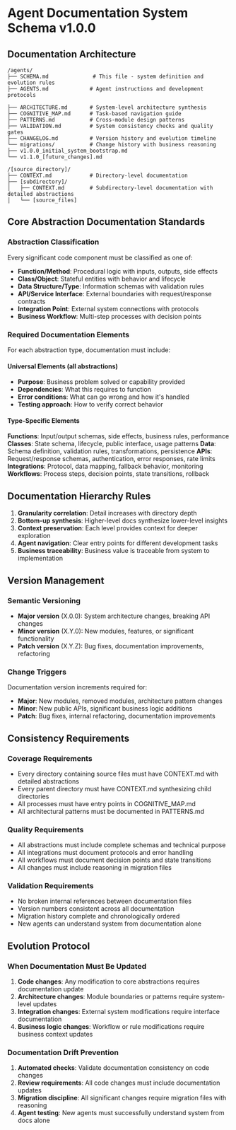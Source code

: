 # Agent Documentation System Schema v1.0.0

## Documentation Architecture

```
/agents/
├── SCHEMA.md              # This file - system definition and evolution rules
├── AGENTS.md             # Agent instructions and development protocols

├── ARCHITECTURE.md       # System-level architecture synthesis
├── COGNITIVE_MAP.md      # Task-based navigation guide
├── PATTERNS.md           # Cross-module design patterns
├── VALIDATION.md         # System consistency checks and quality gates
├── CHANGELOG.md          # Version history and evolution timeline
└── migrations/           # Change history with business reasoning
├── v1.0.0_initial_system_bootstrap.md
└── v1.1.0_[future_changes].md

/[source_directory]/
├── CONTEXT.md            # Directory-level documentation
├── [subdirectory]/
│   ├── CONTEXT.md        # Subdirectory-level documentation with detailed abstractions
│   └── [source_files]
```

## Core Abstraction Documentation Standards

### Abstraction Classification
Every significant code component must be classified as one of:
- **Function/Method**: Procedural logic with inputs, outputs, side effects
- **Class/Object**: Stateful entities with behavior and lifecycle
- **Data Structure/Type**: Information schemas with validation rules
- **API/Service Interface**: External boundaries with request/response contracts
- **Integration Point**: External system connections with protocols
- **Business Workflow**: Multi-step processes with decision points

### Required Documentation Elements
For each abstraction type, documentation must include:

#### Universal Elements (all abstractions)
- **Purpose**: Business problem solved or capability provided
- **Dependencies**: What this requires to function
- **Error conditions**: What can go wrong and how it's handled
- **Testing approach**: How to verify correct behavior

#### Type-Specific Elements
**Functions**: Input/output schemas, side effects, business rules, performance
**Classes**: State schema, lifecycle, public interface, usage patterns
**Data**: Schema definition, validation rules, transformations, persistence
**APIs**: Request/response schemas, authentication, error responses, rate limits
**Integrations**: Protocol, data mapping, fallback behavior, monitoring
**Workflows**: Process steps, decision points, state transitions, rollback

## Documentation Hierarchy Rules
1. **Granularity correlation**: Detail increases with directory depth
2. **Bottom-up synthesis**: Higher-level docs synthesize lower-level insights
3. **Context preservation**: Each level provides context for deeper exploration
4. **Agent navigation**: Clear entry points for different development tasks
5. **Business traceability**: Business value is traceable from system to implementation

## Version Management
### Semantic Versioning
- **Major version** (X.0.0): System architecture changes, breaking API changes
- **Minor version** (X.Y.0): New modules, features, or significant functionality
- **Patch version** (X.Y.Z): Bug fixes, documentation improvements, refactoring

### Change Triggers
Documentation version increments required for:
- **Major**: New modules, removed modules, architecture pattern changes
- **Minor**: New public APIs, significant business logic additions
- **Patch**: Bug fixes, internal refactoring, documentation improvements

## Consistency Requirements
### Coverage Requirements
- Every directory containing source files must have CONTEXT.md with detailed abstractions
- Every parent directory must have CONTEXT.md synthesizing child directories
- All processes must have entry points in COGNITIVE_MAP.md
- All architectural patterns must be documented in PATTERNS.md

### Quality Requirements
- All abstractions must include complete schemas and technical purpose
- All integrations must document protocols and error handling
- All workflows must document decision points and state transitions
- All changes must include reasoning in migration files

### Validation Requirements
- No broken internal references between documentation files
- Version numbers consistent across all documentation
- Migration history complete and chronologically ordered
- New agents can understand system from documentation alone

## Evolution Protocol
### When Documentation Must Be Updated
1. **Code changes**: Any modification to core abstractions requires documentation update
2. **Architecture changes**: Module boundaries or patterns require system-level updates
3. **Integration changes**: External system modifications require interface documentation
4. **Business logic changes**: Workflow or rule modifications require business context updates

### Documentation Drift Prevention
1. **Automated checks**: Validate documentation consistency on code changes
2. **Review requirements**: All code changes must include documentation updates
3. **Migration discipline**: All significant changes require migration files with reasoning
4. **Agent testing**: New agents must successfully understand system from docs alone 